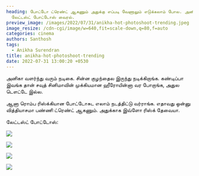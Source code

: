 ```yaml
---
heading: போட்டோ ட்ரெண்ட் ஆகணும் அதுக்கு எப்படி வேணாலும் எடுக்கலாம் போல. அனிகா
  லேட்டஸ்ட் போட்டோஸ் வைரல்.
preview_image: /images/2022/07/31/anikha-hot-photoshoot-trending.jpeg
image_resize: /cdn-cgi/image/w=640,fit=scale-down,q=80,f=auto
categories: cinema
authors: Santhosh
tags:
  - Anikha Surendran
title: anikha-hot-photoshoot-trending
date: 2022-07-31 13:00:20 +0530
---
```

அனிகா வளர்ந்து வரும் நடிகை. சின்ன குழந்தைல இருந்து நடிக்கிறாங்க. கண்டிப்பா இவங்க தான் சவுத் சினிமாவின் முக்கியமான ஹீரோயின்னா வர போறாங்க, அதுல டௌட்டே இல்ல.

ஆனா ரொம்ப ரிஸ்க்கியான போட்டோசுட எலாம் நடத்திட்டு வர்ராங்க. எதாவது ஒன்னு வித்தியாசமா பண்ணி ட்ரெண்ட் ஆகணும். அதுக்காக இவ்ளோ ரிஸ்க் தேவையா.

லேட்டஸ்ட் போட்டோஸ்:

![](/images/2022/07/31/anikha-in-white-4.jpeg)

![](/images/2022/07/31/anikha-in-white-3.jpeg)

![](/images/2022/07/31/anikha-in-white-2.jpeg)

![](/images/2022/07/31/anikha-in-white-1.jpeg)